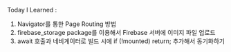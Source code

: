 Today I Learned :

1. Navigator를 통한 Page Routing 방법
2. firebase_storage package를 이용해서 Firebase 서버에 이미지 파일 업로드
3. await 호출과 네비게이터로 빌드 시에 if (!mounted) return; 추가해서 동기화하기
